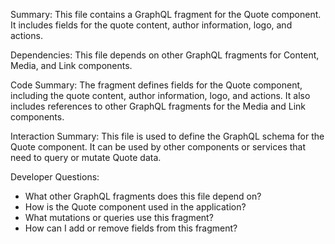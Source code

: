 Summary:
This file contains a GraphQL fragment for the Quote component. It includes fields for the quote content, author information, logo, and actions.

Dependencies:
This file depends on other GraphQL fragments for Content, Media, and Link components.

Code Summary:
The fragment defines fields for the Quote component, including the quote content, author information, logo, and actions. It also includes references to other GraphQL fragments for the Media and Link components.

Interaction Summary:
This file is used to define the GraphQL schema for the Quote component. It can be used by other components or services that need to query or mutate Quote data.

Developer Questions:
- What other GraphQL fragments does this file depend on?
- How is the Quote component used in the application?
- What mutations or queries use this fragment?
- How can I add or remove fields from this fragment?